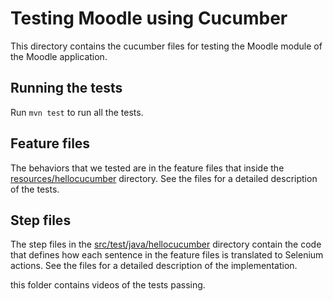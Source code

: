 # Testing Moodle using Cucumber
This directory contains the cucumber files for testing the Moodle module of the Moodle application.

## Running the tests
Run ```mvn test``` to run all the tests.

## Feature files
The behaviors that we tested are in the feature files that inside the [resources/hellocucumber](src/test/resources/hellocucumber) directory. See the files for a detailed description of the tests.

## Step files
The step files in the [src/test/java/hellocucumber](src/test/java/hellocucumber) directory contain the code that defines how each sentence in the feature files is translated to Selenium actions. See the files for a detailed description of the implementation.

this folder contains videos of the tests passing.
